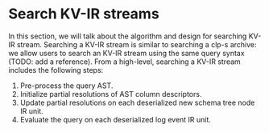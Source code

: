 # Search KV-IR streams

In this section, we will talk about the algorithm and design for searching KV-IR stream. Searching
a KV-IR stream is similar to searching a clp-s archive: we allow users to search an KV-IR stream
using the same query syntax (TODO: add a reference). From a high-level, searching a KV-IR stream
includes the following steps:

1. Pre-process the query AST.
2. Initialize partial resolutions of AST column descriptors.
3. Update partial resolutions on each deserialized new schema tree node IR unit.
4. Evaluate the query on each deserialized log event IR unit.



